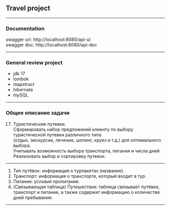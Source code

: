 ## Travel project

---

### Documentation
swagger url: http://localhost:8080/api-ui  
swagger doc: http://localhost:8080/api-doc

---

### General review project

- jdk 17
- lombok
- mapstruct
- hibernate
- mySQL

---

### Общее описание задачи

17. Туристические путевки.  
Сформировать набор предложений клиенту по выбору туристической путевки различного типа  
(отдых, экскурсии, лечение, шопинг, круиз и т.д.) для оптимального выбора.  
Учитывать возможность выбора транспорта, питания и числа дней. Реализовать выбор и сортировку путевок.  

---

1. Тип путёвок: информация о турпакетах (название).
2. Транспорт: информация о транспорте, который входит в тур.
3. Питание: условия пропитания.
4. (Связывающая таблица) Путешествие: таблица связывает путёвки, транспорт и питание, а также содержит информацию о количестве дней пребывания.

---
